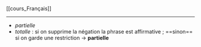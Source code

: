 [[cours_Français]]

---

- *partielle* 
- *totalle* : si on supprime la négation la phrase est affirmative ; ==sinon== si on garde une restriction -> **partielle**